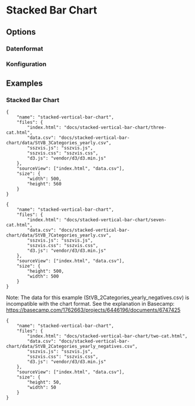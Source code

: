 # Stacked Bar Chart

## Options

### Datenformat

### Konfiguration

## Examples

### Stacked Bar Chart

```project
{
    "name": "stacked-vertical-bar-chart",
    "files": {
        "index.html": "docs/stacked-vertical-bar-chart/three-cat.html",
        "data.csv": "docs/stacked-vertical-bar-chart/data/StVB_3Categories_yearly.csv",
        "sszvis.js": "sszvis.js",
        "sszvis.css": "sszvis.css",
        "d3.js": "vendor/d3/d3.min.js"
    },
    "sourceView": ["index.html", "data.csv"],
    "size": {
        "width": 500,
        "height": 560
    }
}
```

```project
{
    "name": "stacked-vertical-bar-chart",
    "files": {
        "index.html": "docs/stacked-vertical-bar-chart/seven-cat.html",
        "data.csv": "docs/stacked-vertical-bar-chart/data/StVB_7Categories_yearly.csv",
        "sszvis.js": "sszvis.js",
        "sszvis.css": "sszvis.css",
        "d3.js": "vendor/d3/d3.min.js"
    },
    "sourceView": ["index.html", "data.csv"],
    "size": {
        "height": 500,
        "width": 500
    }
}
```

Note: The data for this example (StVB_2Categories_yearly_negatives.csv) is incompatible with the chart format. See the explanation in Basecamp:
https://basecamp.com/1762663/projects/6446196/documents/6747425

```project
{
    "name": "stacked-vertical-bar-chart",
    "files": {
        "index.html": "docs/stacked-vertical-bar-chart/two-cat.html",
        "data.csv": "docs/stacked-vertical-bar-chart/data/StVB_2Categories_yearly_negatives.csv",
        "sszvis.js": "sszvis.js",
        "sszvis.css": "sszvis.css",
        "d3.js": "vendor/d3/d3.min.js"
    },
    "sourceView": ["index.html", "data.csv"],
    "size": {
        "height": 50,
        "width": 50
    }
}
```
